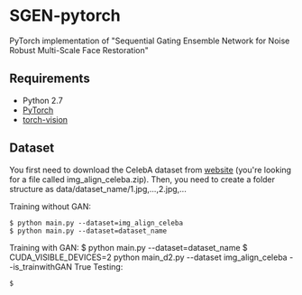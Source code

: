 # SGEN-pytorch
PyTorch implementation of "Sequential Gating Ensemble Network for Noise Robust Multi-Scale Face Restoration"
## Requirements

- Python 2.7
- [PyTorch](https://github.com/pytorch/pytorch)
- [torch-vision](https://github.com/pytorch/vision)


## Dataset

You first need to download the CelebA dataset from [website](http://mmlab.ie.cuhk.edu.hk/projects/CelebA.html) (you're looking for a file called img_align_celeba.zip). Then, you need to create a folder structure as data/dataset_name/1.jpg,...,2.jpg,...

Training without GAN:

    $ python main.py --dataset=img_align_celeba 
    $ python main.py --dataset=dataset_name

Training with GAN:
    $ python main.py --dataset=dataset_name
    $ CUDA_VISIBLE_DEVICES=2 python main_d2.py --dataset img_align_celeba --is_trainwithGAN True
Testing:

    $


